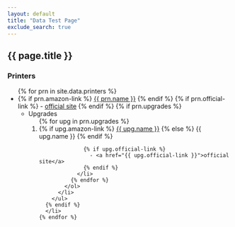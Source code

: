 ```yaml
---
layout: default
title: "Data Test Page"
exclude_search: true
---
```

## {{ page.title }}

### Printers
  <ul>
    {% for prn in site.data.printers %}
      <li>
      {% if prn.amazon-link %}
        <a href="{{ prn.amazon-link }}">{{ prn.name }}</a>
      {% endif %}
      {% if prn.official-link %}
        - <a href="{{ prn.official-link }}">official site</a>
      {% endif %}
      {% if prn.upgrades %}
        <ul>
          <li>Upgrades
            <ol>
              {% for upg in prn.upgrades %}
                <li>
                  {% if upg.amazon-link %}
                    <a href="{{ upg.amazon-link }}">{{ upg.name }}</a>
                  {% else %}
                    {{ upg.name }}
                  {% endif %}

                  {% if upg.official-link %}
                    - <a href="{{ upg.official-link }}">official site</a>
                  {% endif %}
                </li>
              {% endfor %}
            </ol>
          </li>
        </ul>
      {% endif %}
      </li>
    {% endfor %}
  </ul>
